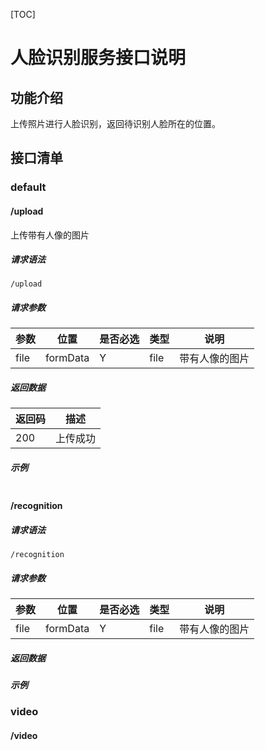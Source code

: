 [TOC]
# 人脸识别服务接口说明
## 功能介绍

上传照片进行人脸识别，返回待识别人脸所在的位置。

## 接口清单
### default
#### /upload
上传带有人像的图片
##### 请求语法

```
/upload
```

##### 请求参数

|参数 |位置 | 是否必选 | 类型 | 说明 |
|-----|-----|----|------|-----|
|file | formData |Y| file | 带有人像的图片 |

##### 返回数据

|返回码 |描述|
|-----|-----|
|200 | 上传成功 |

##### 示例
```json
```

#### /recognition
##### 请求语法

```
/recognition
```

##### 请求参数

|参数 |位置 | 是否必选 | 类型 | 说明 |
|-----|-----|----|------|-----|
|file | formData |Y| file | 带有人像的图片 |

##### 返回数据

##### 示例

### video
#### /video


